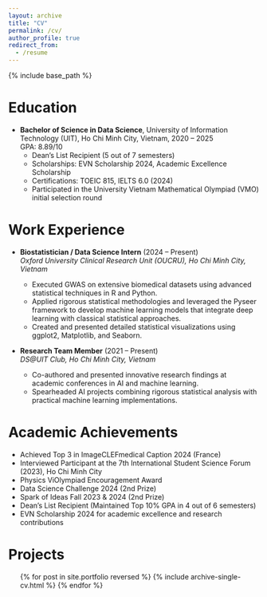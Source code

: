 ```yaml
---
layout: archive
title: "CV"
permalink: /cv/
author_profile: true
redirect_from:
  - /resume
---
```


{% include base_path %}

Education
======
* **Bachelor of Science in Data Science**, University of Information Technology (UIT), Ho Chi Minh City, Vietnam, 2020 – 2025  
  GPA: 8.89/10 
  - Dean’s List Recipient (5 out of 7 semesters)  
  - Scholarships: EVN Scholarship 2024, Academic Excellence Scholarship  
  - Certifications: TOEIC 815, IELTS 6.0 (2024)  
  - Participated in the University Vietnam Mathematical Olympiad (VMO) initial selection round

Work Experience
======
* **Biostatistician / Data Science Intern** (2024 – Present)  
  *Oxford University Clinical Research Unit (OUCRU), Ho Chi Minh City, Vietnam*  
  - Executed GWAS on extensive biomedical datasets using advanced statistical techniques in R and Python.  
  - Applied rigorous statistical methodologies and leveraged the Pyseer framework to develop machine learning models that integrate deep learning with classical statistical approaches.  
  - Created and presented detailed statistical visualizations using ggplot2, Matplotlib, and Seaborn.

* **Research Team Member** (2021 – Present)  
  *DS@UIT Club, Ho Chi Minh City, Vietnam*  
  - Co-authored and presented innovative research findings at academic conferences in AI and machine learning.  
  - Spearheaded AI projects combining rigorous statistical analysis with practical machine learning implementations.

Academic Achievements
======
* Achieved Top 3 in ImageCLEFmedical Caption 2024 (France)  
* Interviewed Participant at the 7th International Student Science Forum (2023), Ho Chi Minh City  
* Physics ViOlympiad Encouragement Award  
* Data Science Challenge 2024 (2nd Prize)  
* Spark of Ideas Fall 2023 & 2024 (2nd Prize)  
* Dean’s List Recipient (Maintained Top 10% GPA in 4 out of 6 semesters)  
* EVN Scholarship 2024 for academic excellence and research contributions

Projects
======
  <ul>{% for post in site.portfolio reversed %}
    {% include archive-single-cv.html %}
  {% endfor %}</ul>



